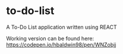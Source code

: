 # to-do-list
 A To-Do List application written using REACT

Working version can be found here:
https://codepen.io/hbaldwin98/pen/WNZobjj
